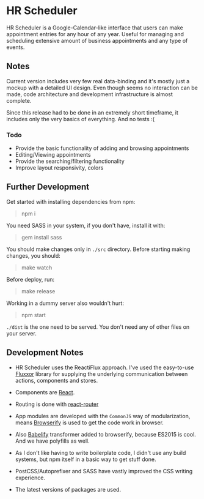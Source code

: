 # HR Scheduler

HR Scheduler is a Google-Calendar-like interface that users can make appointment 
entries for any hour of any year. Useful for managing and scheduling 
extensive amount of business appointments and any type of events.


## Notes
Current version includes very few real data-binding and it's mostly just a 
mockup with a detailed UI design. Even though seems no interaction can be made, 
code architecture and development infrastructure is almost complete.

Since this release had to be done in an extremely short timeframe, it includes 
only the very basics of everything. And no tests :(

### Todo

 - Provide the basic functionality of adding and browsing appointments
 - Editing/Viewing appointments
 - Provide the searching/filtering functionality
 - Improve layout responsivity, colors


## Further Development
Get started with installing dependencies from npm:
> npm i

You need SASS in your system, if you don't have, install it with:
> gem install sass

You should make changes only in `./src` directory. Before starting making 
changes, you should:
> make watch

Before deploy, run:
> make release

Working in a dummy server also wouldn't hurt:
> npm start

`./dist` is the one need to be served. You don't need any of other files on your 
server.


## Development Notes
 - HR Scheduler uses the ReactiFlux approach. I've used the easy-to-use 
[Fluxxor](http://fluxxor.com) library for supplying the underlying communication 
between actions, components and stores.

 - Components are 
[React](http://facebook.github.io/react).

 - Routing is done with 
[react-router](https://github.com/rackt/react-router)

 - App modules are developed with the `CommonJS` way of modularization, means 
[Browserify](http://browserify.org) is used to get the code work in browser.

 - Also [Babelify](http://babeljs.io) transformer added to browserify, because 
 ES2015 is cool. And we have polyfills as well.

 - As I don't like having to write boilerplate code, I didn't use any build 
 systems, but npm itself in a basic way to get stuff done.

 - PostCSS/Autoprefixer and SASS have vastly improved the CSS writing experience.
 
 - The latest versions of packages are used.